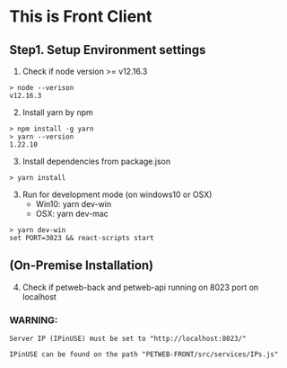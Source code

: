 # This is Front Client

## Step1. Setup Environment settings

1. Check if node version >= v12.16.3

```
> node --verison
v12.16.3
```

2. Install yarn by npm

```
> npm install -g yarn
> yarn --version
1.22.10
```

3. Install dependencies from package.json

```
> yarn install
```

3. Run for development mode (on windows10 or OSX)
   - Win10: yarn dev-win
   - OSX: yarn dev-mac

```
> yarn dev-win
set PORT=3023 && react-scripts start
```

## (On-Premise Installation)

4. Check if petweb-back and petweb-api running on 8023 port on localhost

### **WARNING**:

    Server IP (IPinUSE) must be set to "http://localhost:8023/"

    IPinUSE can be found on the path "PETWEB-FRONT/src/services/IPs.js"
